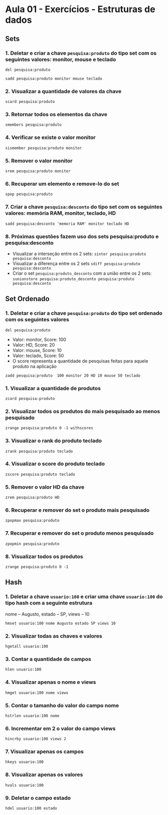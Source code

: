 # Aula 01 - Exercícios - Estruturas de dados

## Sets

### 1. Deletar e criar a chave `pesquisa:produto` do tipo set com os seguintes valores: monitor, mouse e teclado

`del pesquisa:produto`

`sadd pesquisa:produto monitor mouse teclado`

### 2. Visualizar a quantidade de valores da chave

`scard pesquisa:produto`

### 3. Retornar todos os elementos da chave

`smembers pesquisa:produto`

### 4. Verificar se existe o valor monitor

`sismember pesquisa:produto monitor`

### 5. Remover o valor monitor

`srem pesquisa:produto monitor`

### 6. Recuperar um elemento e remove-lo do set

`spop pesquisa:produto`

### 7. Criar a chave `pesquisa:desconto` do tipo set com os seguintes valores: memória RAM, monitor, teclado, HD

`sadd pesquisa:desconto 'memoria RAM' monitor teclado HD`

### 8. Próximas questões fazem uso dos sets pesquisa:produto e pesquisa:desconto

- Visualizar a interseção entre os 2 sets: `sinter pesquisa:produto pesquisa:desconto`
- Visualizar a diferença entre os 2 sets `sdiff pesquisa:produto pesquisa:desconto`
- Criar o set `pesquisa:produto_desconto` com a união entre os 2 sets: `sunionstore pesquisa:produto_desconto pesquisa:produto pesquisa:desconto`

## Set Ordenado

### 1. Deletar e criar a chave `pesquisa:produto` do tipo set ordenado com os seguintes valores

`del pesquisa:produto`

- Valor: monitor, Score: 100
- Valor: HD, Score: 20
- Valor: mouse, Score: 10
- Valor: teclado, Score: 50
- O score representa a quantidade de pesquisas feitas para aquele produto na aplicação

`zadd pesquisa:produto  100 monitor 20 HD 10 mouse 50 teclado`

### 1. Visualizar a quantidade de produtos

`zcard pesquisa:produto`

### 2. Visualizar todos os produtos do mais pesquisado ao menos pesquisado

`zrange pesquisa:produto 0 -1 withscores`

### 3. Visualizar o rank do produto teclado

`zrank pesquisa:produto teclado`

### 4. Visualizar o score do produto teclado

`zscore pesquisa:produto teclado`

### 5. Remover o valor HD da chave

`zrem pesquisa:produto HD`

### 6. Recuperar e remover do set o produto mais pesquisado

`zpopmax pesquisa:produto`

### 7. Recuperar e remover do set o produto menos pesquisado

`zpopmin pesquisa:produto`

### 8. Visualizar todos os produtos

`zrange pesquisa:produto 0 -1`

## Hash

### 1. Deletar a chave `usuario:100` e criar uma chave `usuario:100` do tipo hash com a seguinte estrutura

nome – Augusto, estado – SP, views – 10

`hmset usuario:100 nome Augusto estado SP views 10`

### 2. Visualizar todas as chaves e valores

`hgetall usuario:100`

### 3. Contar a quantidade de campos

`hlen usuario:100`

### 4. Visualizar apenas o nome e views

`hmget usuario:100 nome views`

### 5. Contar o tamanho do valor do campo nome

`hstrlen usuario:100 nome`

### 6. Incrementar em 2 o valor do campo views

`hincrby usuario:100 views 2`

### 7. Visualizar apenas os campos

`hkeys usuario:100`

### 8. Visualizar apenas os valores

`hvals usuario:100`

### 9. Deletar o campo estado

`hdel usuario:100 estado`
